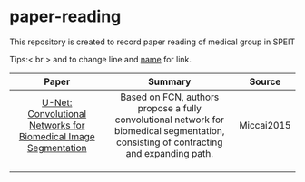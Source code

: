 # paper-reading
This repository is created to record paper reading of medical group in SPEIT

Tips:< br > and to change line and [name](link) for link.

Paper | Summary |  Source   
:-: | :-: | :-: 
[U-Net: Convolutional Networks for Biomedical Image Segmentation](https://arxiv.org/pdf/1505.04597.pdf) | Based on FCN, authors propose a fully convolutional network for biomedical segmentation, consisting of contracting and expanding path. | Miccai2015
 | |  |
 |  |  |
 |  |  |
